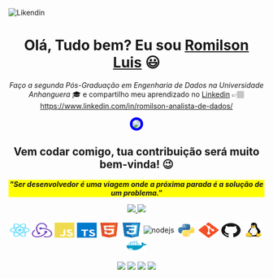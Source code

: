 ![Likendin](https://media.licdn.com/dms/image/D4D16AQEFZAtWRmpKCA/profile-displaybackgroundimage-shrink_350_1400/0/1684670452924?e=1694649600&v=beta&t=Fk-S90ZDROoxWdwSsA_6m9_slXr3fuxPFVexwYqB4qA)

<div align="center">
  <h1>
    <a href="https://media.licdn.com/dms/image/D4D16AQEFZAtWRmpKCA/profile-displaybackgroundimageshrink_350_1400/0/1684670452924e=1694649600&v=beta&t=Fk-S90ZDROoxWdwSsA_6m9_slXr3fuxPFVexwYqB4qA"></a>
  <h1>Olá, Tudo bem? Eu sou <a href="https://www.linkedin.com/in/romilson-analista-de-dados/">Romilson Luis</a> 😃️</h1>
  <p><i>Faço a segunda Pós-Graduação em Engenharia de Dados na Universidade Anhanguera</i> 🎓 e compartilho meu aprendizado no <a href="https://www.linkedin.com/in/romilson-analista-de-dados/">Linkedin</a> <span>👉🏽️ <a href="https://www.linkedin.com/in/romilson-analista-de-dados/">https://www.linkedin.com/in/romilson-analista-de-dados/</a></span></p>
  <a href="https://www.linkedin.com/in/romilson-analista-de-dados/">
    <img width="20%" align="center" style="border-radius: 50%; border: 5px solid blue;" src="[https://scontent.fcgh24-1.fna.fbcdn.net/v/t39.30808-1/294797265_5394954763893902_4371724445809594489_n.jpg?stp=dst-jpg_p160x160&_nc_cat=110&ccb=17&_nc_sid=dbb9e7&_nc_ohc=fxRua6IqmgYAX9_dZAm&_nc_ht=scontent.fcgh24-1.fna&oh=00_AfAuRpyKpRy0wYIYryaVkNzYTSaPL1oQrgay_5kxpkG9A&oe=64468276" target="_blank](https://pps.whatsapp.net/v/t61.24694-24/291860784_1183670199088562_6653321249009832747_n.jpg?)](https://pps.whatsapp.net/v/t61.24694-24/291860784_1183670199088562_6653321249009832747_n.jpg?stp=dst-jpg_s96x96&ccb=11-4&oh=01_AdTn7QJ52BSf4Rv5YzVRXHEYS9dbsX74wUcqLfowdh5Ygg&oe=64B29633)"
      />
  </a>
  <br>
  <h2>Vem codar comigo, tua contribuição será muito bem-vinda! 😉️</h2>
  <p style="background-color: yellow;"><i><b>"Ser desenvolvedor é uma viagem onde a próxima parada é a solução de um problema."</b></i></p>
</div>

<div align="center">
  <a href="https://github.com/Romilsonlonan">
    <img height="150em" src="https://github-readme-stats.vercel.app/api?username=Romilsonlonan&count_private=true&include_all_commits=true&show_icons=true&theme=dracula&hide_border=false&show_owner=true"/>
    <img height="150em" src="https://github-readme-stats.vercel.app/api/top-langs/?username=Romilsonlonan&theme=dracula&hide_border=false&&layout=compact"/>
  </a>
</div>
<div align="center" valign="top"><br>
  <img align="center" alt="React" height="30" width="40" src="https://raw.githubusercontent.com/devicons/devicon/master/icons/react/react-original.svg">
  <img align="center" alt="Redux" height="30" width="40" src="https://raw.githubusercontent.com/devicons/devicon/master/icons/redux/redux-original.svg">
  <img align="center" alt="Js" height="30" width="40" src="https://raw.githubusercontent.com/devicons/devicon/master/icons/javascript/javascript-plain.svg">
  <img align="center" alt="Js" height="30" width="40" src="https://raw.githubusercontent.com/devicons/devicon/master/icons/typescript/typescript-plain.svg">
  <img align="center" alt="HTML" height="30" width="40" src="https://raw.githubusercontent.com/devicons/devicon/master/icons/html5/html5-original.svg">
  <img align="center" alt="CSS" height="30" width="40" src="https://raw.githubusercontent.com/devicons/devicon/master/icons/css3/css3-original.svg">
  <img align="center" alt="nodejs" height="30" width="40" src="https://cdn.worldvectorlogo.com/logos/nodejs-icon.svg">
  <img align="center" alt="python" height="30" width="40" src="https://raw.githubusercontent.com/devicons/devicon/master/icons/python/python-original.svg">
  <img align="center" alt="git" height="30" width="40" src="https://raw.githubusercontent.com/devicons/devicon/master/icons/git/git-original.svg">
  <img align="center" alt="github" height="30" width="40" src="https://raw.githubusercontent.com/devicons/devicon/master/icons/github/github-original.svg">
  <img align="center" alt="linux" height="30" width="40" src="https://raw.githubusercontent.com/devicons/devicon/master/icons/linux/linux-original.svg">
  <img align="center" alt="docker" height="30" width="40" src="https://raw.githubusercontent.com/devicons/devicon/master/icons/docker/docker-plain.svg">
</div><br>
<div align="center">
  <a href="https://www.instagram.com/romilsonlonan?igshid=NGExMml2YTkyZg==" target="_blank"><img src="https://img.shields.io/badge/-Instagram-%23E4405F?style=for-the-badge&logo=instagram&logoColor=white" target="_blank"></a>
  <a href="https://www.linkedin.com/in/romilson-analista-de-dados" target="_blank"><img src="https://img.shields.io/badge/-LinkedIn-%230077B5?style=for-the-badge&logo=linkedin&logoColor=white" target="_blank"></a> 
  <a href="mailto:romilson.romilsonlonan@gmail.com"><img src="https://img.shields.io/badge/-Gmail-%23333?style=for-the-badge&logo=gmail&logoColor=white" target="_blank"></a>
  <a href="https://discord.gg/tDgnVcwp" target="_blank"><img src="https://img.shields.io/badge/Discord-7289DA?style=for-the-badge&logo=discord&logoColor=white" target="_blank"></a>
</div>
<div align="center">
  
